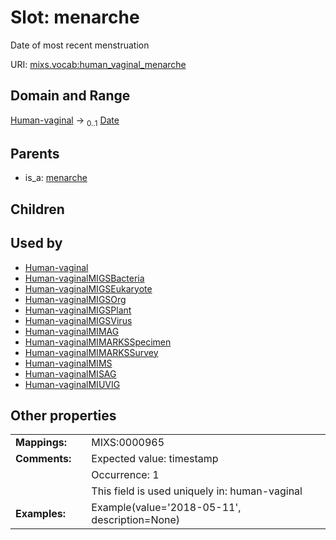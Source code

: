 
# Slot: menarche


Date of most recent menstruation

URI: [mixs.vocab:human_vaginal_menarche](https://w3id.org/mixs/vocab/human_vaginal_menarche)


## Domain and Range

[Human-vaginal](Human-vaginal.md) &#8594;  <sub>0..1</sub> [Date](types/Date.md)

## Parents

 *  is_a: [menarche](menarche.md)

## Children


## Used by

 * [Human-vaginal](Human-vaginal.md)
 * [Human-vaginalMIGSBacteria](Human-vaginalMIGSBacteria.md)
 * [Human-vaginalMIGSEukaryote](Human-vaginalMIGSEukaryote.md)
 * [Human-vaginalMIGSOrg](Human-vaginalMIGSOrg.md)
 * [Human-vaginalMIGSPlant](Human-vaginalMIGSPlant.md)
 * [Human-vaginalMIGSVirus](Human-vaginalMIGSVirus.md)
 * [Human-vaginalMIMAG](Human-vaginalMIMAG.md)
 * [Human-vaginalMIMARKSSpecimen](Human-vaginalMIMARKSSpecimen.md)
 * [Human-vaginalMIMARKSSurvey](Human-vaginalMIMARKSSurvey.md)
 * [Human-vaginalMIMS](Human-vaginalMIMS.md)
 * [Human-vaginalMISAG](Human-vaginalMISAG.md)
 * [Human-vaginalMIUVIG](Human-vaginalMIUVIG.md)

## Other properties

|  |  |  |
| --- | --- | --- |
| **Mappings:** | | MIXS:0000965 |
| **Comments:** | | Expected value: timestamp |
|  | | Occurrence: 1 |
|  | | This field is used uniquely in: human-vaginal |
| **Examples:** | | Example(value='2018-05-11', description=None) |

